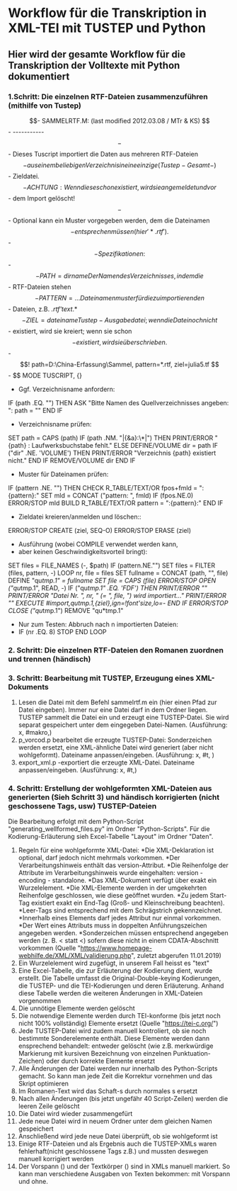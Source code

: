 # Workflow für die Transkription in XML-TEI mit TUSTEP und Python
## Hier wird der gesamte Workflow für die Transkription der Volltexte mit Python dokumentiert

### 1.Schritt: Die einzelnen RTF-Dateien zusammenzuführen (mithilfe von Tustep)

$$- SAMMELRTF.M:                 (last modified 2012.03.08 / MTr & KS)
$$- -----------
$$-
$$- Dieses Tuscript importiert die Daten aus mehreren RTF-Dateien
$$- aus einem beliebigen Verzeichnis in eine einzige (Tustep-Gesamt-)
$$- Zieldatei.
$$- ACHTUNG: Wenn diese schon existiert, wird sie angemeldet und vor
$$- dem Import gelöscht!
$$-
$$- Optional kann ein Muster vorgegeben werden, dem die Dateinamen
$$- entsprechen müssen (hier '*.rtf').
$$-
$$- Spezifikationen:
$$-
$$- PATH    = dirname     Der Namen des Verzeichnisses, in dem die
$$-                       RTF-Dateien stehen
$$- PATTERN = ...         Dateinamenmuster für die zu importierenden
$$-                       Dateien, z.B. *.rtf'text*.*
$$- ZIEL    = dateiname   Tustep-Ausgabedatei; wenn die Datei noch nicht
$$-                       existiert, wird sie kreiert; wenn sie schon
$$-                       existiert, wird sie überschrieben.
$$-
$$! path=D:\China-Erfassung\Sammel, pattern=*.rtf, ziel=julia5.tf
$$-
$$ MODE TUSCRIPT, {}

- Ggf. Verzeichnisname anfordern:

IF (path .EQ. "")  THEN
   ASK "Bitte Namen des Quellverzeichnisses angeben: ": path = ""
END IF

- Verzeichnisname prüfen:

SET path = CAPS (path) 
IF (path .NM. "|{&a}:\\*|")  THEN
   PRINT/ERROR "{path} : Laufwerksbuchstabe fehlt."
ELSE
   DEFINE/VOLUME dir = path
   IF ("dir" .NE. 'VOLUME')  THEN
      PRINT/ERROR "Verzeichnis {path} existiert nicht."
   END IF
   REMOVE/VOLUME dir
END IF

- Muster für Dateinamen prüfen:

IF (pattern .NE. "")  THEN
   CHECK R_TABLE/TEXT/OR fpos+fmld = ":{pattern}:"
   SET mld = CONCAT ("pattern: ", fmld)
   IF (fpos.NE.0)  ERROR/STOP mld
   BUILD R_TABLE/TEXT/OR pattern = ":{pattern}:"
END IF

- Zieldatei kreieren/anmelden und löschen::

ERROR/STOP CREATE (ziel, SEQ-O)
ERROR/STOP ERASE  (ziel)

- Ausführung (wobei COMPILE verwendet werden kann,
- aber keinen Geschwindigkeitsvorteil bringt):

SET files = FILE_NAMES (-, $path)
IF (pattern.NE."")  SET files = FILTER (files, pattern, -)
LOOP nr, file = files
   SET fullname = CONCAT (path, "\", file)
   DEFINE "qu*tmp.1" = fullname
   SET file = CAPS (file)
 ERROR/STOP OPEN ("qu*tmp.1", READ, -)
   IF ("qu*tmp.1" .EQ. 'FDF')  THEN
   PRINT/ERROR ""
   PRINT/ERROR "Datei Nr. ", nr, " (= ", file, ") wird importiert..."
   PRINT/ERROR ""
   EXECUTE #*import,qu*tmp.1,{ziel},ign=!font'size,lo=-
   END IF
   ERROR/STOP CLOSE ("qu*tmp.1")
   REMOVE "qu*tmp.1"
   - Nur zum Testen: Abbruch nach n importierten Dateien:
   - IF (nr .EQ. 8) STOP
END LOOP

### 2. Schritt: Die einzelnen RTF-Dateien den Romanen zuordnen und trennen (händisch)
### 3. Schritt: Bearbeitung mit TUSTEP, Erzeugung eines XML- Dokuments

1. Lesen die Datei mit dem Befehl sammelrtf.m ein (hier einen Pfad zur Datei eingeben). Immer nur eine Datei darf in dem Ordner liegen. TUSTEP sammelt die Datei ein und erzeugt eine TUSTEP-Datei. Sie wird separat gespeichert unter dem eingegeben Datei-Namen. (Ausführung: x, #makro,<editor>)
2. p_vorcod.p bearbeitet die erzeugte TUSTEP-Datei: Sonderzeichen werden ersetzt, eine XML-ähnliche Datei wird generiert (aber nicht wohlgeformt). Dateiname anpassen/eingeben. (Ausführung: x, #t, <editor>)
3. export_xml.p -exportiert die erzeugte XML-Datei. Dateiname anpassen/eingeben. (Ausführung: x, #t,<editor>)
   
  ### 4. Schritt: Erstellung der wohlgeformten XML-Dateien aus generierten (Sieh Schritt 3) und händisch korrigierten (nicht geschossene Tags, usw) TUSTEP-Dateien 

Die Bearbeitung erfolgt mit dem Python-Script "generating_wellformed_files.py" im Ordner "Python-Scripts". Für die Kodierung-Erläuterung sieh Excel-Tabelle "Layout" im Ordner "Daten". 
1. Regeln für eine wohlgeformte XML-Datei:
   *Die XML-Deklaration ist optional, darf jedoch nicht mehrmals vorkommen.
   *Der Verarbeitungshinweis enthält das version-Attribut.
   *Die Reihenfolge der Attribute im Verarbeitungshinweis wurde eingehalten: version - encoding - standalone.
   *Das XML-Dokument verfügt über exakt ein Wurzelelement.
   *Die XML-Elemente werden in der umgekehrten Reihenfolge geschlossen, wie diese geöffnet wurden.
   *Zu jedem Start-Tag existiert exakt ein End-Tag (Groß- und Kleinschreibung beachten).
   *Leer-Tags sind entsprechend mit dem Schrägstrich gekennzeichnet.
   *Innerhalb eines Elements darf jedes Attribut nur einmal vorkommen.
   *Der Wert eines Attributs muss in doppelten Anführungszeichen angegeben werden.
   *Sonderzeichen müssen entsprechend angegeben werden (z. B. &lt; statt <) sofern diese nicht in einem CDATA-Abschnitt vorkommen          (Quelle "https://www.homepage-webhilfe.de/XML/XML/validierung.php", zuletzt abgerufen 11.01.2019)
2. Ein Wurzelelement wird zugefügt, in unserem Fall heisst es "text"
3. Eine Excel-Tabelle, die zur Erläuterung der Kodierung dient, wurde erstellt. Die Tabelle umfasst die Original-Double-keying Kodierungen, die TUSTEP- und die TEI-Kodierungen und deren Erläuterung. Anhand diese Tabelle werden die weiteren Änderungen in XML-Dateien vorgenommen
3. Die unnötige Elemente werden gelöscht
4. Die notwendige Elemente werden durch TEI-konforme (bis jetzt noch nicht 100% vollständig) Elemente ersetzt (Quelle "https://tei-c.org/")
5. Jede TUSTEP-Datei wird zudem manuell kontroliert, ob sie noch bestimmte Sonderelemente enthält. Diese Elemente werden dann ensprechend behandelt: entweder gelöscht (wie z.B. merkwürdige Markierung mit kursiven Bezeichnung von einzelnen Punktuation-Zeichen) oder durch korrekte Elemente ersetzt
6. Alle Änderungen der Datei werden nur innerhalb des Python-Scripts gemacht. So kann man jede Zeit die Korrektur vornehmen und das Skript optimieren
7. Im Romanen-Text wird das Schaft-s durch normales s ersetzt
8. Nach allen Änderungen (bis jetzt ungefähr 40 Script-Zeilen) werden die leeren Zeile gelöscht
9. Die Datei wird wieder zusammengefürt
10. Jede neue Datei wird in neuem Ordner unter dem gleichen Namen gespeichert
11. Anschließend wird jede neue Datei überprüft, ob sie wohlgeformt ist
12. Einige RTF-Dateien  und als Ergebnis auch die TUSTEP-XMLs waren fehlerhaft(nicht geschlossene Tags z.B.) und mussten deswegen manuell korrigiert werden
13. Der Vorspann (<front>) und der Textkörper (<body>) sind in XMLs manuell markiert. So kann man verschiedene Ausgaben von Texten bekommen: mit Vorspann und ohne.




